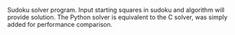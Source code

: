 Sudoku solver program. Input starting squares in sudoku and algorithm will provide solution. The Python solver is equivalent to the C solver, was simply added for performance comparison. 
